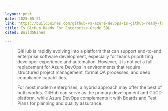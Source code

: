 ```yaml
---

layout: post
date: 2025-05-21
link: https://build5nines.com/github-vs-azure-devops-is-github-ready-for-enterprise-grade-software-development-lifecycle-sdl-management/ 
title: Is GitHub Ready For Enterprise-Grade SDL
cited: Build5Nines

---
```


> GitHub is rapidly evolving into a platform that can support end-to-end enterprise software development, especially for teams prioritizing developer experience and automation. However, it is not yet a full replacement for Azure DevOps in environments that require structured project management, formal QA processes, and deep compliance capabilities.
> 
> For most modern enterprises, a hybrid approach may offer the best of both worlds. GitHub can serve as the primary development and CI/CD platform, while Azure DevOps complements it with Boards and Test Plans for planning and quality assurance.